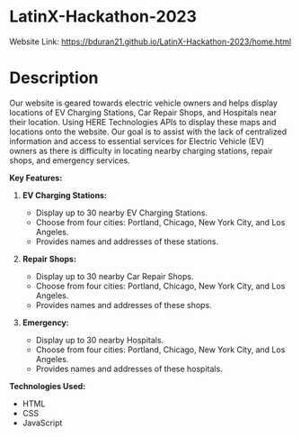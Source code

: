 # LatinX-Hackathon-2023
Website Link: https://bduran21.github.io/LatinX-Hackathon-2023/home.html

# Description
Our website is geared towards electric vehicle owners and helps display
locations of EV Charging Stations, Car Repair Shops, and Hospitals near their location. Using HERE Technologies APIs to display these maps and locations onto the website.
Our goal is to assist with the lack of centralized information and access to essential services for Electric Vehicle (EV) owners as there is difficulty in locating nearby charging stations, repair shops, and emergency services.

**Key Features:**

1. **EV Charging Stations:**
   - Display up to 30 nearby EV Charging Stations.
   - Choose from four cities: Portland, Chicago, New York City, and Los Angeles.
   - Provides names and addresses of these stations.

2. **Repair Shops:**
   - Display up to 30 nearby Car Repair Shops.
   - Choose from four cities: Portland, Chicago, New York City, and Los Angeles.
   - Provides names and addresses of these shops.

3. **Emergency:**
   - Display up to 30 nearby Hospitals.
   - Choose from four cities: Portland, Chicago, New York City, and Los Angeles.
   - Provides names and addresses of these hospitals.

**Technologies Used:**
- HTML
- CSS
- JavaScript